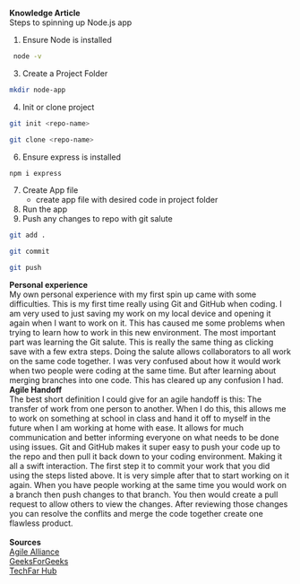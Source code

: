 **Knowledge Article**<br>
Steps to spinning up Node.js app
1. Ensure Node is installed
```bash
 node -v
```
3. Create a Project Folder
```bash
mkdir node-app
```
4. Init or clone project
```bash
git init <repo-name>
```
```bash
git clone <repo-name>
```
6. Ensure express is installed
```bash
npm i express
```
7. Create App file
    - create app file with desired code in project folder
8.  Run the app 
9. Push any changes to repo with git salute
```bash
git add . 
```
```bash
git commit
```
```bash
git push
```
**Personal experience**<br>
	My own personal experience with my first spin up came with some difficulties. This is my first time really using Git and GitHub when coding. I am very used to just saving my work on my local device and opening it again when I want to work on it. This has caused me some problems when trying to learn how to work in this new environment. The most important part was learning the Git salute. This is really the same thing as clicking save with a few extra steps. Doing the salute allows collaborators to all work on the same code together. I was very confused about how it would work when two people were coding at the same time. But after learning about merging branches into one code. This has cleared up any confusion I had.<br>
**Agile Handoff**<br>
	The best short definition I could give for an agile handoff is this: The transfer of work from one person to another. When I do this, this allows me to work on something at school in class and hand it off to myself in the future when I am working at home with ease. It allows for much communication and better informing everyone on what needs to be done using issues. Git and GitHub makes it super easy to push your code up to the repo and then pull it back down to your coding environment. Making it all a swift interaction. The first step it to commit your work that you did using the steps listed above. It is very simple after that to start working on it again. When you have people working at the same time you would work on a branch then push changes to that branch. You then would create a pull request to allow others to view the changes. After reviewing those changes you can resolve the conflits and merge the code together create one flawless product. <br><br>
 **Sources**<br>
 [Agile Alliance](https://agilealliance.org/agile101)<br>
 [GeeksForGeeks](https://www.geeksforgeeks.org/software-engineering/software-engineering-agile-software-development)<br>
 [TechFar Hub](https://techfarhub.usds.gov/pre-solicitation/agile-overview)<br>
